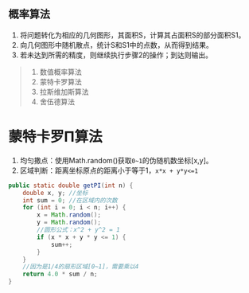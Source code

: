 ## 概率算法

1. 将问题转化为相应的几何图形，其面积S，计算其占面积S的部分面积S1。
2. 向几何图形中随机散点，统计S和S1中的点数，从而得到结果。
3. 若未达到所需的精度，则继续执行步骤2的操作；到达则输出。

>1. 数值概率算法
>2. 蒙特卡罗算法
>3. 拉斯维加斯算法
>4. 舍伍德算法

# 蒙特卡罗Π算法

1. 均匀撒点：使用Math.random()获取`0~1`的伪随机数坐标[x,y]。
2. 区域判断：距离坐标原点的距离小于等于1，`x*x + y*y<=1`

```java
public static double getPI(int n) {
    double x, y; //坐标
    int sum = 0; //在区域内的次数
    for (int i = 0; i < n; i++) {
        x = Math.random();
        y = Math.random();
        //圆形公式：x^2 + y^2 = 1
        if (x * x + y * y <= 1) {
            sum++;
        }
    }
    //因为是1/4的扇形区域[0~1]，需要乘以4
    return 4.0 * sum / n;
}
```

